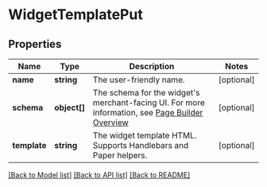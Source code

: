 # WidgetTemplatePut

## Properties
Name | Type | Description | Notes
------------ | ------------- | ------------- | -------------
**name** | **string** | The user-friendly name. | [optional] 
**schema** | **object[]** | The schema for the widget&#x27;s merchant-facing UI. For more information, see [Page Builder Overview](https://developer.bigcommerce.com/stencil-docs/page-builder/page-builder-overview) | [optional] 
**template** | **string** | The widget template HTML. Supports Handlebars and Paper helpers. | [optional] 

[[Back to Model list]](../../README.md#documentation-for-models) [[Back to API list]](../../README.md#documentation-for-api-endpoints) [[Back to README]](../../README.md)

